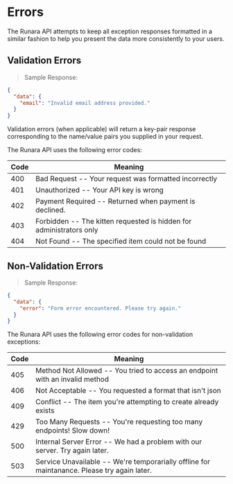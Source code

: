 # Errors

The Runara API attempts to keep all exception responses formatted in a similar fashion to help you present the data more consistently to your users.

## Validation Errors

> Sample Response:

```json
{
  "data": {
    "email": "Invalid email address provided."
  }
}
```

Validation errors (when applicable) will return a key-pair response corresponding to the name/value pairs you supplied in your request.

The Runara API uses the following error codes:

Code | Meaning
---------- | -------
400 | Bad Request -- Your request was formatted incorrectly
401 | Unauthorized -- Your API key is wrong
402 | Payment Required -- Returned when payment is declined.
403 | Forbidden -- The kitten requested is hidden for administrators only
404 | Not Found -- The specified item could not be found

## Non-Validation Errors

> Sample Response:

```json
{
  "data": {
    "error": "Form error encountered. Please try again."
  }
}
```

The Runara API uses the following error codes for non-validation exceptions:

Code | Meaning
---------- | -------
405 | Method Not Allowed -- You tried to access an endpoint with an invalid method
406 | Not Acceptable -- You requested a format that isn't json
409 | Conflict -- The item you're attempting to create already exists
429 | Too Many Requests -- You're requesting too many endpoints! Slow down!
500 | Internal Server Error -- We had a problem with our server. Try again later.
503 | Service Unavailable -- We're temporarially offline for maintanance. Please try again later.
